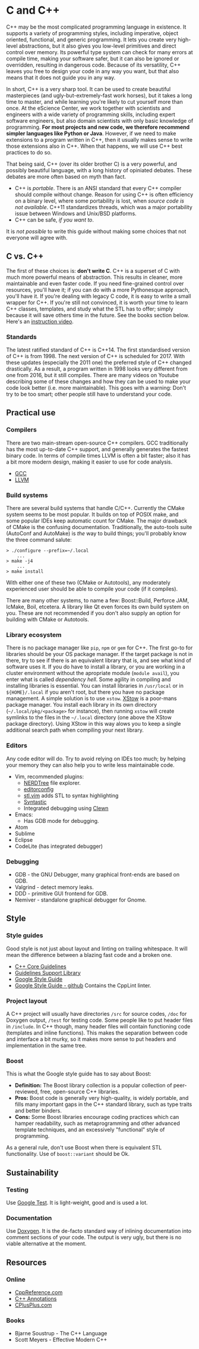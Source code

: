 # C and C++

C++ may be the most complicated programming language in existence. It supports a variety of programming styles, including imperative, object oriented, functional, and generic programming. It lets you create very high-level abstractions, but it also gives you low-level primitives and direct control over memory. Its powerful type system can check for many errors at compile time, making your software safer, but it can also be ignored or overridden, resulting in dangerous code. Because of its versatility, C++ leaves you free to design your code in any way you want, but that also means that it does not guide you in any way.

In short, C++ is a very sharp tool. It can be used to create beautiful masterpieces (and ugly-but-extremely-fast work horses), but it takes a long time to master, and while learning you're likely to cut yourself more than once. At the eScience Center, we work together with scientists and engineers with a wide variety of programming skills, including expert software engineers, but also domain scientists with only basic knowledge of programming. **For most projects and new code, we therefore recommend simpler languages like Python or Java**. However, if we need to make extensions to a program written in C++, then it usually makes sense to write those extensions also in C++. When that happens, we will use C++ best practices to do so.

That being said, C++ (over its older brother C) is a very powerful, and possibly beautiful language, with a long history of opiniated debates. These debates are more often based on myth than fact.

* C++ is *portable*. There is an ANSI standard that every C++ compiler should compile without change. Reason for using C++ is often efficiency on a binary level, where some portability is lost, when *source code is not available*. C++11 standardizes threads, which was a major portability issue between Windows and Unix/BSD platforms.
* C++ can be safe, *if you want to*.
 
It is *not possible* to write this guide without making some choices that not everyone will agree with.

## C vs. C++
The first of these choices is: **don't write C**. C++ is a superset of C with much more powerful means of abstraction. This results in cleaner, more maintainable and even faster code. If you need fine-grained control over resources, you'll have it; if you can do with a more Pythonesque approach, you'll have it. If you're dealing with legacy C code, it is easy to write a small wrapper for C++. If you're still not convinced, it is worth your time to learn C++ classes, templates, and study what the STL has to offer; simply because it will save others time in the future. See the books section below. Here's an [instruction video](https://www.youtube.com/watch?v=YnWhqhNdYyk).

### Standards
The latest ratified standard of C++ is C++14. The first standardised version of C++ is from 1998. The next version of C++ is scheduled for 2017. With these updates (especially the 2011 one) the preferred style of C++ changed drastically. As a result, a program written in 1998 looks very different from one from 2016, but it still compiles. There are many videos on Youtube describing some of these changes and how they can be used to make your code look better (i.e. more maintainable). This goes with a warning: Don't try to be too smart; other people still have to understand your code.

## Practical use
### Compilers
There are two main-stream open-source C++ compilers. GCC traditionally has the most up-to-date C++ support, and generally generates the fastest binary code. In terms of compile times LLVM is often a bit faster; also it has a bit more modern design, making it easier to use for code analysis.

* [GCC](https://gcc.gnu.org/)
* [LLVM](http://llvm.org/)

### Build systems
There are several build systems that handle C/C++. Currently the CMake system seems to be most popular. It builds on top of POSIX make, and some popular IDEs keep automatic count for CMake. The major drawback of CMake is the confusing documentation. Traditionally, the auto-tools suite (AutoConf and AutoMake) is *the* way to build things; you'll probably know the three command salute:

    > ./configure --prefix=~/.local 
        ...
    > make -j4
        ...
    > make install

With either one of these two (CMake or Autotools), any moderately experienced user should be able to compile your code (if it compiles).

There are many other systems, to name a few: Boost::Build, Perforce JAM, IcMake, Boil, etcetera. A library like Qt even forces its own build system on you. These are not recommended if you don't also supply an option for building with CMake or Autotools.

### Library ecosystem
There is no package manager like `pip`, `npm` or `gem` for C++. The first go-to for libraries should be your OS package manager. If the target package is not in there, try to see if there is an equivalent library that is, and see what kind of software uses it. If you do have to install a library, or you are working in a cluster environment without the apropriate module (`module avail`), you enter what is called *dependency hell*. Some agility in compiling and installing libraries is essential. You can install libraries in `/usr/local` or in `${HOME}/.local` if you aren't root, but there you have no package management. A simple solution is to use `xstow`. [XStow](http://xstow.sourceforge.net/) is a poor-mans package manager. You install each library in its own directory (`~/.local/pkg/<package>` for instance), then running `xstow` will create symlinks to the files in the `~/.local` directory (one above the XStow package directory). Using XStow in this way alows you to keep a single additional search path when compiling your next library.

### Editors
Any code editor will do. Try to avoid relying on IDEs too much; by helping your memory they can also help you to write less maintainable code.
* Vim, recommended plugins: 
  + [NERDTree](https://github.com/scrooloose/nerdtree) file explorer.
  + [editorconfig](https://github.com/editorconfig/editorconfig-vim)
  + [stl.vim](https://vim.sourceforge.io/scripts/script.php?script_id=4293) adds STL to syntax highlighting 
  + [Syntastic](https://github.com/scrooloose/syntastic)
  + Integrated debugging using [Clewn](http://clewn.sourceforge.net/)
* Emacs:
  + Has GDB mode for debugging.
* Atom
* Sublime
* Eclipse
* CodeLite (has integrated debugger)

### Debugging
* GDB - the GNU Debugger, many graphical front-ends are based on GDB.
* Valgrind - detect memory leaks.
* DDD - primitive GUI frontend for GDB.
* Nemiver - standalone graphical debugger for Gnome.

## Style
### Style guides
Good style is not just about layout and linting on trailing whitespace. It will mean the difference between a blazing fast code and a broken one.

* [C++ Core Guidelines](http://isocpp.github.io/CppCoreGuidelines/CppCoreGuidelines)
* [Guidelines Support Library](https://github.com/Microsoft/GSL)
* [Google Style Guide](https://google.github.io/styleguide/cppguide.html)
* [Google Style Guide - github](https://github.com/google/styleguide) Contains the CppLint linter.

### Project layout
A C++ project will usually have directories `/src` for source codes, `/doc` for Doxygen output, `/test` for testing code. Some people like to put header files in `/include`. In C++ though, many header files will contain functioning code (templates and inline functions). This makes the separation between code and interface a bit murky, so it makes more sense to put headers and implementation in the same tree.

### Boost
This is what the Google style guide has to say about Boost: 
* **Definition:** The Boost library collection is a popular collection of peer-reviewed, free, open-source C++ libraries.
* **Pros:** Boost code is generally very high-quality, is widely portable, and fills many important gaps in the C++ standard library, such as type traits and better binders.
* **Cons:** Some Boost libraries encourage coding practices which can hamper readability, such as metaprogramming and other advanced template techniques, and an excessively "functional" style of programming.

As a general rule, don't use Boost when there is equivalent STL functionality. Use of `boost::variant` should be Ok.

## Sustainability
### Testing
Use [Google Test](https://github.com/google/googletest). It is light-weight, good and is used a lot.

### Documentation
Use [Doxygen](http://www.stack.nl/~dimitri/doxygen/). It is the de-facto standard way of inlining documentation into comment sections of your code. The output is very ugly, but there is no viable alternative at the moment.

## Resources
### Online
* [CppReference.com](http://en.cppreference.com/w/)
* [C++ Annotations](http://www.icce.rug.nl/documents/cplusplus/)
* [CPlusPlus.com](http://www.cplusplus.com/)

### Books
* Bjarne Soustrup - The C++ Language
* Scott Meyers - Effective Modern C++

